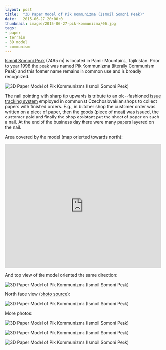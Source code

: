 ```yaml
---
layout: post
title:  "3D Paper Model of Pik Kommunizma (Ismoil Somoni Peak)"
date:   2015-06-27 20:00:0
thumbnail: images/2015-06-27-pik-kommunizma/06.jpg
tags:
- paper 
- terrain
- 3D model
- communism
---
```


[Ismoil Somoni Peak](https://en.wikipedia.org/wiki/Ismoil_Somoni_Peak) (7495 m) is located in Pamir Mountains, Tajikistan. Prior to year 1998 the peak was named Pik Kommunizma (literally Communism Peak) and this former name remains in common use and is broadly recognized.

![3D Paper Model of Pik Kommunizma (Ismoil Somoni Peak)]({{site.baseurl}}/images/2015-06-27-pik-kommunizma/12.jpg "3D Paper Model of Pik Kommunizma (Ismoil Somoni Peak)")

The nail pointing with sharp tip upwards is tribute to an old--fashioned [issue tracking system](https://en.wikipedia.org/wiki/Issue_tracking_system) employed in communist Czechoslovakian shops to collect papers with finished orders. E.g., in butcher shop the customer order was written on a piece of paper, then the goods (piece of meat) was issued, the customer paid and finally the shop assistant put the sheet of paper on such a nail. At the end of the business day there were many papers layered on the nail. 

Area covered by the model (map oriented towards north):

<iframe width="100%" height="400px" frameBorder="0" src="https://umap.openstreetmap.fr/en/map/pik-kommunizma_45403?scaleControl=false&miniMap=false&scrollWheelZoom=true&zoomControl=true&allowEdit=false&moreControl=true&datalayersControl=true&onLoadPanel=undefined&captionBar=false"></iframe>

And top view of the model oriented the same direction:

![3D Paper Model of Pik Kommunizma (Ismoil Somoni Peak)]({{site.baseurl}}/images/2015-06-27-pik-kommunizma/10.jpg "3D Paper Model of Pik Kommunizma (Ismoil Somoni Peak)")

North face view ([photo source](http://www.adventuretravel.ru/eng/Pamir/kommunism92_93/route.htm)):

![3D Paper Model of Pik Kommunizma (Ismoil Somoni Peak)]({{site.baseurl}}/images/2015-06-27-pik-kommunizma/04.jpg "3D Paper Model of Pik Kommunizma (Ismoil Somoni Peak)")

More photos:

![3D Paper Model of Pik Kommunizma (Ismoil Somoni Peak)]({{site.baseurl}}/images/2015-06-27-pik-kommunizma/01.jpg "3D Paper Model of Pik Kommunizma (Ismoil Somoni Peak)")

![3D Paper Model of Pik Kommunizma (Ismoil Somoni Peak)]({{site.baseurl}}/images/2015-06-27-pik-kommunizma/07.jpg "3D Paper Model of Pik Kommunizma (Ismoil Somoni Peak)")

![3D Paper Model of Pik Kommunizma (Ismoil Somoni Peak)]({{site.baseurl}}/images/2015-06-27-pik-kommunizma/06.jpg "3D Paper Model of Pik Kommunizma (Ismoil Somoni Peak)")
